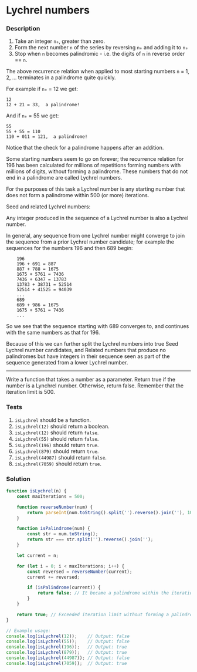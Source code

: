 # Lychrel numbers

### Description

1. Take an integer `n₀`, greater than zero.
2. Form the next number `n` of the series by reversing `n₀` and adding it to `n₀`
3. Stop when `n` becomes palindromic - i.e. the digits of `n` in reverse order == `n`.

The above recurrence relation when applied to most starting numbers `n` = 1, 2, ... terminates in a palindrome quite quickly.

For example if `n₀` = 12 we get:
```
12
12 + 21 = 33,  a palindrome!
```

And if `n₀` = 55 we get:
```
55
55 + 55 = 110
110 + 011 = 121,  a palindrome!
```

Notice that the check for a palindrome happens after an addition.

Some starting numbers seem to go on forever; the recurrence relation for 196 has been calculated for millions of repetitions forming numbers with millions of digits, without forming a palindrome. These numbers that do not end in a palindrome are called Lychrel numbers.

For the purposes of this task a Lychrel number is any starting number that does not form a palindrome within 500 (or more) iterations.

Seed and related Lychrel numbers:

Any integer produced in the sequence of a Lychrel number is also a Lychrel number.

In general, any sequence from one Lychrel number might converge to join the sequence from a prior Lychrel number candidate; for example the sequences for the numbers 196 and then 689 begin:
```
    196
    196 + 691 = 887
    887 + 788 = 1675
    1675 + 5761 = 7436
    7436 + 6347 = 13783
    13783 + 38731 = 52514
    52514 + 41525 = 94039
    ...
    689
    689 + 986 = 1675
    1675 + 5761 = 7436
    ...
```

So we see that the sequence starting with 689 converges to, and continues with the same numbers as that for 196.

Because of this we can further split the Lychrel numbers into true Seed Lychrel number candidates, and Related numbers that produce no palindromes but have integers in their sequence seen as part of the sequence generated from a lower Lychrel number.

---

Write a function that takes a number as a parameter. Return true if the number is a Lynchrel number. Otherwise, return false. Remember that the iteration limit is 500.

### Tests

1. `isLychrel` should be a function.
2. `isLychrel(12)` should return a boolean.
3. `isLychrel(12)` should return `false`.
4. `isLychrel(55)` should return `false`.
5. `isLychrel(196)` should return `true`.
6. `isLychrel(879)` should return `true`.
7. `isLychrel(44987)` should return `false`.
8. `isLychrel(7059)` should return `true`.

### Solution

```javascript
function isLychrel(n) {
    const maxIterations = 500;

    function reverseNumber(num) {
        return parseInt(num.toString().split('').reverse().join(''), 10);
    }

    function isPalindrome(num) {
        const str = num.toString();
        return str === str.split('').reverse().join('');
    }

    let current = n;

    for (let i = 0; i < maxIterations; i++) {
        const reversed = reverseNumber(current);
        current += reversed;

        if (isPalindrome(current)) {
            return false; // It became a palindrome within the iteration limit
        }
    }

    return true; // Exceeded iteration limit without forming a palindrome
}

// Example usage:
console.log(isLychrel(12));    // Output: false
console.log(isLychrel(55));    // Output: false
console.log(isLychrel(196));   // Output: true
console.log(isLychrel(879));   // Output: true
console.log(isLychrel(44987)); // Output: false
console.log(isLychrel(7059));  // Output: true
```